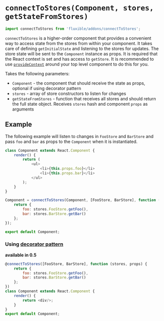 # `connectToStores(Component, stores, getStateFromStores)`

```js
import connectToStores from 'fluxible/addons/connectToStores';
```

`connectToStores` is a higher-order component that provides a convenient way to access state from the stores from within your component. It takes care of defining `getInitialState` and listening to the stores for updates. The store state will be sent to the `Component` instance as props. It is required that the React context is set and has access to `getStore`. It is recommended to use [`provideContext`](provideContext.md) around your top level component to do this for you.

Takes the following parameters:

 * `Component` - the component that should receive the state as props, optional if using decorator pattern
 * `stores` - array of store constructors to listen for changes
 * `getStateFromStores` - function that receives all stores and should return the full state object. Receives `stores` hash and component `props` as arguments

## Example

The following example will listen to changes in `FooStore` and `BarStore` and pass `foo` and `bar` as props to the `Component` when it is instantiated.

```js
class Component extends React.Component {
    render() {
        return (
            <ul>
                <li>{this.props.foo}</li>
                <li>{this.props.bar}</li>
            </ul>
        );
    }
}

Component = connectToStores(Component, [FooStore, BarStore], function (stores, props) {
    return {
        foo: stores.FooStore.getFoo(),
        bar: stores.BarStore.getBar()
    };
});

export default Component;
```

### Using [decorator pattern](https://github.com/wycats/javascript-decorators)

**available in 0.5**

```js
@connectToStores([FooStore, BarStore], function (stores, props) {
    return {
        foo: stores.FooStore.getFoo(),
        bar: stores.BarStore.getBar()
    };
})
class Component extends React.Component {
    render() {
        return <div/>;
    }
}
export default Component;
```
